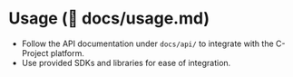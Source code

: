# Usage (📁 docs/usage.md)

- Follow the API documentation under `docs/api/` to integrate with the C-Project platform.
- Use provided SDKs and libraries for ease of integration.

